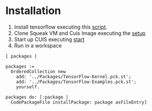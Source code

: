 # Installation 

1. Install tensorflow executing this [script](scripts/install-tensorflow.sh).
2. Clone Squeak VM and Cuis Image executing the [setup](scripts/setup.sh)
3. Start up CUIS executing [start](start.sh) 
4. Run in a workspace 

```
| packages |

packages := 
  OrderedCollection new
    add: '../Packages/TensorFlow-Kernel.pck.st'; 
    add: '../Packages/TensorFlow-Examples.pck.st'; 
    yourself. 

packages do: [:package |
  CodePackageFile installPackage: package asFileEntry]
```
